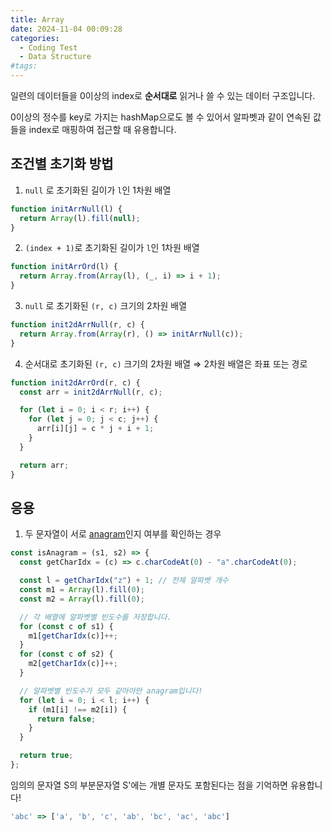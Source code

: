 ```yaml
---
title: Array
date: 2024-11-04 00:09:28
categories:
  - Coding Test
  - Data Structure
#tags:
---
```

일련의 데이터들을 0이상의 index로 **순서대로** 읽거나 쓸 수 있는 데이터 구조입니다.

0이상의 정수를 key로 가지는 hashMap으로도 볼 수 있어서 알파벳과 같이 연속된 값들을 index로 매핑하여 접근할 때 유용합니다.

## 조건별 초기화 방법

1. `null` 로 초기화된 길이가 `l`인 1차원 배열

```js
function initArrNull(l) {
  return Array(l).fill(null);
}
```

2. `(index + 1)`로 초기화된 길이가 `l`인 1차원 배열

```js
function initArrOrd(l) {
  return Array.from(Array(l), (_, i) => i + 1);
}
```

3. `null` 로 초기화된 `(r, c)` 크기의 2차원 배열

```js
function init2dArrNull(r, c) {
  return Array.from(Array(r), () => initArrNull(c));
}
```

4. 순서대로 초기화된 `(r, c)` 크기의 2차원 배열 ⇒ 2차원 배열은 좌표 또는 경로

```js
function init2dArrOrd(r, c) {
  const arr = init2dArrNull(r, c);

  for (let i = 0; i < r; i++) {
    for (let j = 0; j < c; j++) {
      arr[i][j] = c * j + i + 1;
    }
  }

  return arr;
}
```

## 응용

1. 두 문자열이 서로 [anagram](https://en.wikipedia.org/wiki/Anagram)인지 여부를 확인하는 경우

```js
const isAnagram = (s1, s2) => {
  const getCharIdx = (c) => c.charCodeAt(0) - "a".charCodeAt(0);

  const l = getCharIdx("z") + 1; // 전체 알파벳 개수
  const m1 = Array(l).fill(0);
  const m2 = Array(l).fill(0);

  // 각 배열에 알파벳별 빈도수를 저장합니다.
  for (const c of s1) {
    m1[getCharIdx(c)]++;
  }
  for (const c of s2) {
    m2[getCharIdx(c)]++;
  }

  // 알파벳별 빈도수가 모두 같아야만 anagram입니다!
  for (let i = 0; i < l; i++) {
    if (m1[i] !== m2[i]) {
      return false;
    }
  }

  return true;
};
```

임의의 문자열 S의 부분문자열 S'에는 개별 문자도 포함된다는 점을 기억하면 유용합니다!

```js
'abc' => ['a', 'b', 'c', 'ab', 'bc', 'ac', 'abc']
```
